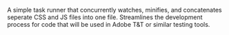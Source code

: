 A simple task runner that concurrently watches, minifies, and concatenates seperate CSS and JS files into one file. Streamlines the development process for code that will be used in Adobe T&T or similar testing tools.